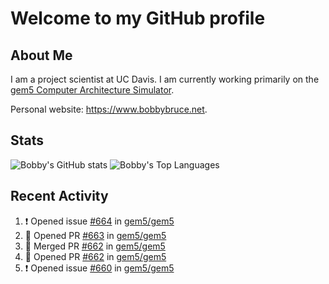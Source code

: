 # Welcome to my GitHub profile

## About Me

I am a project scientist at UC Davis. I am currently working primarily on the [gem5 Computer Architecture Simulator](https://github.com/gem5).

Personal website: <https://www.bobbybruce.net>.

## Stats

![Bobby's GitHub stats](https://github-readme-stats.vercel.app/api?username=bobbyrbruce&show_icons=true&theme=responsive&include_all_commits=true&count_private=true&show=reviews&disable_animations=true)
![Bobby's Top Languages ](https://github-readme-stats.vercel.app/api/top-langs/?username=bobbyrbruce&layout=compact&theme=responsive&count_private=true&langs_count=10&disable_animations=true)

## Recent Activity

<!--START_SECTION:activity-->
1. ❗ Opened issue [#664](https://github.com/gem5/gem5/issues/664) in [gem5/gem5](https://github.com/gem5/gem5)
2. 💪 Opened PR [#663](https://github.com/gem5/gem5/pull/663) in [gem5/gem5](https://github.com/gem5/gem5)
3. 🎉 Merged PR [#662](https://github.com/gem5/gem5/pull/662) in [gem5/gem5](https://github.com/gem5/gem5)
4. 💪 Opened PR [#662](https://github.com/gem5/gem5/pull/662) in [gem5/gem5](https://github.com/gem5/gem5)
5. ❗ Opened issue [#660](https://github.com/gem5/gem5/issues/660) in [gem5/gem5](https://github.com/gem5/gem5)
<!--END_SECTION:activity-->

